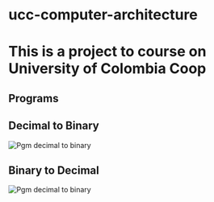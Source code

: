 # ucc-computer-architecture

# This is a project to course on University of Colombia Coop

## Programs

## Decimal to Binary
![Pgm decimal to binary](/arquitectura/decimal-to-binary.png)

## Binary to Decimal
![Pgm decimal to binary](/arquitectura/binary-to-decimal.png)

